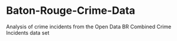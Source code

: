 # Baton-Rouge-Crime-Data
Analysis of crime incidents from the Open Data BR Combined Crime Incidents data set

